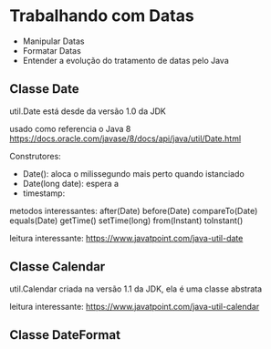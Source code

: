 # Trabalhando com Datas
- Manipular Datas
- Formatar Datas
- Entender a evolução do tratamento de datas pelo Java

## Classe Date

util.Date está desde da versão 1.0 da JDK

usado como referencia o Java 8
https://docs.oracle.com/javase/8/docs/api/java/util/Date.html

Construtores:
- Date(): aloca o milissegundo mais perto quando istanciado
- Date(long date): espera a
- timestamp: 

metodos interessantes:
after(Date)
before(Date)
compareTo(Date)
equals(Date)
getTime()
setTime(long)
from(Instant)
toInstant()

leitura interessante:
https://www.javatpoint.com/java-util-date

## Classe Calendar

util.Calendar criada na versão 1.1 da JDK, ela é uma classe abstrata

leitura interessante:
https://www.javatpoint.com/java-util-calendar

## Classe DateFormat
